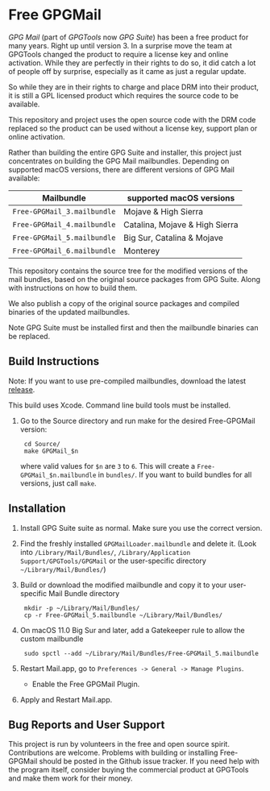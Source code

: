 Free GPGMail
============

*GPG Mail* (part of *GPGTools* now *GPG Suite*) has been a free product for
many years. Right up until version 3. In a surprise move the team at
GPGTools changed the product to require a license key and online activation.
While they are perfectly in their rights to do so, it did catch a lot of people
off by surprise, especially as it came as just a regular update.

So while they are in their rights to charge and place DRM into their product, it
is still a GPL licensed product which requires the source code to be available.

This repository and project uses the open source code with the DRM code
replaced so the product can be used without a license key, support plan or
online activation.

Rather than building the entire GPG Suite and installer, this project just
concentrates on building the GPG Mail mailbundles. Depending on supported macOS
versions, there are different versions of GPG Mail available:

| Mailbundle                  | supported macOS versions          |
| --------------------------- | --------------------------------- |
| `Free-GPGMail_3.mailbundle` | Mojave & High Sierra              |
| `Free-GPGMail_4.mailbundle` | Catalina, Mojave & High Sierra    |
| `Free-GPGMail_5.mailbundle` | Big Sur, Catalina & Mojave        |
| `Free-GPGMail_6.mailbundle` | Monterey                          |

This repository contains the source tree for the modified versions of the mail
bundles, based on the original source packages from GPG Suite. Along with
instructions on how to build them.

We also publish a copy of the original source packages and compiled binaries of the
updated mailbundles.

Note GPG Suite must be installed first and then the mailbundle binaries can be
replaced.


Build Instructions
------------------

Note: If you want to use pre-compiled mailbundles, download the latest [release](../../releases/).

This build uses Xcode. Command line build tools must be installed.

1. Go to the Source directory and run make for the desired Free-GPGMail version:

        cd Source/
        make GPGMail_$n

   where valid values for `$n` are `3` to `6`. This will create a
   `Free-GPGMail_$n.mailbundle` in `bundles/`. If you want to build bundles for
   all versions, just call `make`.


Installation
------------

1. Install GPG Suite suite as normal. Make sure you use the correct version.

2. Find the freshly installed `GPGMailLoader.mailbundle` and delete it.
   (Look into `/Library/Mail/Bundles/`,
   `/Library/Application Support/GPGTools/GPGMail` or the user-specific directory
   `~/Library/Mail/Bundles/`)

3. Build or download the modified mailbundle and copy it
   to your user-specific Mail Bundle directory

        mkdir -p ~/Library/Mail/Bundles/
        cp -r Free-GPGMail_5.mailbundle ~/Library/Mail/Bundles/

4. On macOS 11.0 Big Sur and later, add a Gatekeeper rule to allow the custom
   mailbundle

        sudo spctl --add ~/Library/Mail/Bundles/Free-GPGMail_5.mailbundle

5. Restart Mail.app, go to `Preferences -> General -> Manage Plugins`.
   - Enable the Free GPGMail Plugin.

6. Apply and Restart Mail.app.


Bug Reports and User Support
----------------------------

This project is run by volunteers in the free and open source spirit. Contributions
are welcome. Problems with building or installing Free-GPGMail should be posted
in the Github issue tracker. If you need help with the program itself, consider
buying the commercial product at GPGTools and make them work for their money.
